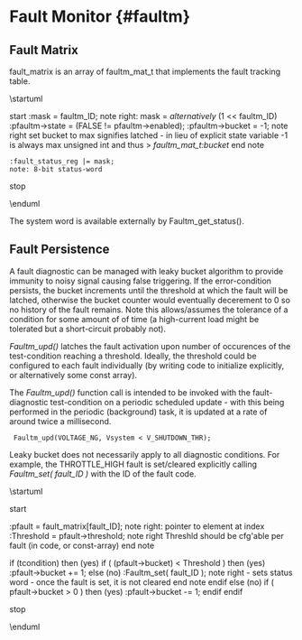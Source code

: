 # Fault Monitor  {#faultm}

## Fault Matrix

fault_matrix is an array of faultm_mat_t that implements the fault tracking table.

\startuml

start
    :mask = faultm_ID;
    note right: mask = *alternatively* (1 << faultm_ID)
    :pfaultm->state =  (FALSE != pfaultm->enabled);
    :pfaultm->bucket = -1;
    note right
      set bucket to max signifies latched - in lieu of explicit state variable
      -1 is always max unsigned int and thus > *faultm_mat_t:bucket*
    end note

    :fault_status_reg |= mask;
    note: 8-bit status-word
stop

\enduml

The system word is available externally by Faultm_get_status().

## Fault Persistence

A fault diagnostic can be managed with leaky bucket algorithm to provide immunity
to noisy signal causing false triggering. If the error-condition persists, the
bucket increments until the threshold at which the fault will be latched, otherwise
the bucket counter would eventually decerement to 0 so no history of the fault remains.
Note this allows/assumes the tolerance of a condition for some amount of
of time (a high-current load might be tolerated but a short-circuit probably not).  

*Faultm_upd()* latches the fault activation upon number of occurences of the
test-condition reaching a threshold. Ideally, the threshold could be configured to
each fault individually (by writing code to initialize explicitly, or alternatively some const array).

The *Faultm_upd()* function call is intended to be invoked with the fault-diagnostic test-condition
on a periodic scheduled update - with this being performed in the periodic (background) task, it is
updated at a rate of around twice a millisecond.

     Faultm_upd(VOLTAGE_NG, Vsystem < V_SHUTDOWN_THR);

Leaky bucket does not necessarily apply to all diagnostic conditions. For example, the THROTTLE_HIGH
fault is set/cleared explicitly calling *Faultm_set( fault_ID )* with the ID of the fault code.

\startuml

start

:pfault = fault_matrix[fault_ID];
note right: pointer to element at index
:Threshold = pfault->threshold;
note right
 Threshld should be cfg'able per
 fault (in code, or const-array)
end note

if (tcondition) then (yes)
    if ( (pfault->bucket) < Threshold ) then (yes)
        :pfault->bucket += 1;
    else (no)
        :Faultm_set( fault_ID );
        note right
          - sets status word
          - once the fault is set,
            it is not cleared
        end note
    endif
else (no)
    if ( pfault->bucket > 0 ) then (yes)
        :pfault->bucket -= 1;
    endif
endif

stop

\enduml
